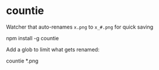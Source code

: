 countie
===

Watcher that auto-renames `x.png` to `x_#.png` for quick saving

  npm install -g
  countie

Add a glob to limit what gets renamed:

  countie *.png
